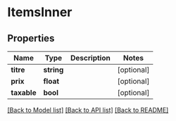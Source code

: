 # ItemsInner

## Properties
Name | Type | Description | Notes
------------ | ------------- | ------------- | -------------
**titre** | **string** |  | [optional] 
**prix** | **float** |  | [optional] 
**taxable** | **bool** |  | [optional] 

[[Back to Model list]](../../README.md#documentation-for-models) [[Back to API list]](../../README.md#documentation-for-api-endpoints) [[Back to README]](../../README.md)

